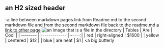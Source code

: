 ## an H2 sized header
-a line between markdown pages.link from Readme.md to the second markdown file and from the second markdown file back to the readme.md
[a link to other page](https://www.espressif.com)
![an image that is a file in the directory](https://image.so.com/view?q=%E5%9B%BE%E7%89%87&listsrc=sobox&listsign=39bec53705f38065e770b1790dc15312&src=360pic_new_strong&correct=%E5%9B%BE%E7%89%87&ancestor=list&cmsid=33dba8536cbefda47daaae1f861f4689&cmras=1&cn=0&gn=0&kn=50&crn=0&bxn=20&fsn=130&cuben=0&pornn=0&manun=0&adstar=0&clw=251#id=39bec53705f38065e770b1790dc15312&currsn=0&ps=143&pc=143)
| Tables   | Are           | Cool  |
| -------- |:-------------:| -----:|
| red      | right-aligned | $1600 |
| yellow   | centered      |   $12 |
| blue     | are neat      |    $1 |
<a big butterly




